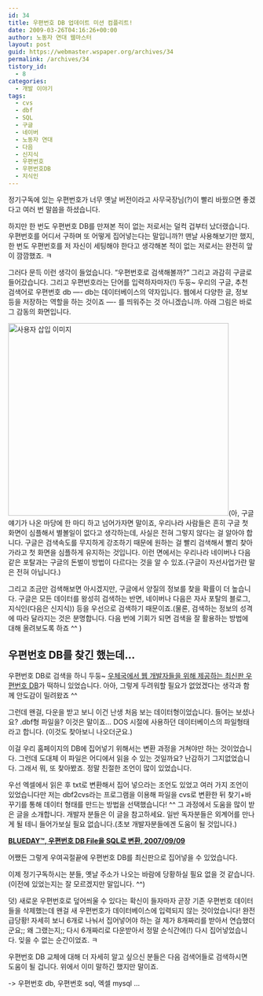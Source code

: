 ```yaml
---
id: 34
title: 우편번호 DB 업데이트 미션 컴플리트!
date: 2009-03-26T04:16:26+00:00
author: 노동자 연대 웹마스터
layout: post
guid: https://webmaster.wspaper.org/archives/34
permalink: /archives/34
tistory_id:
  - 8
categories:
  - 개발 이야기
tags:
  - cvs
  - dbf
  - SQL
  - 구글
  - 네이버
  - 노동자 연대
  - 다음
  - 신지식
  - 우편번호
  - 우편번호DB
  - 지식인
---
```

정기구독에 있는 우편번호가 너무 옛날 버전이라고 사무국장님(?)이 빨리 바꿨으면 좋겠다고 여러 번 말씀을 하셨습니다.

하지만 한 번도 우편번호 DB를 만져본 적이 없는 저로서는 덜컥 겁부터 났더랬습니다. 우편번호를 어디서 구하며 또 어떻게 집어넣는다는 말입니까?! 맨날 사용해보기만 했지, 한 번도 우편번호를 저 자신이 세팅해야 한다고 생각해본 적이 없는 저로서는 완전히 앞이 깜깜했죠. ㅋ

그러다 문득 이런 생각이 들었습니다. “우편번호로 검색해볼까?” 그리고 과감히 구글로 들어갔습니다. 그리고 우편번호라는 단어를 입력하자마자(!) 두둥~ 우리의 구글, 추천 검색어로 우편번호 db —- db는 데이터베이스의 약자입니다. 웹에서 다양한 글, 정보 등을 저장하는 역할을 하는 것이죠 —- 를 띄워주는 것 아니겠습니까. 아래 그림은 바로 그 감동의 화면입니다.

<img src="https://webmaster.wspaper.org/wp-content/uploads/1/cfile29.uf.191CD64F4D0846F329FACA.gif" class="aligncenter" width="449" height="392" alt="사용자 삽입 이미지" />(아, 구글 얘기가 나온 마당에 한 마디 하고 넘어가자면 말이죠, 우리나라 사람들은 흔히 구글 첫 화면이 심플해서 별볼일이 없다고 생각하는데, 사실은 전혀 그렇지 않다는 걸 알아야 합니다. 구글은 검색속도를 무지하게 강조하기 때문에 원하는 걸 빨리 검색해서 빨리 찾아가라고 첫 화면을 심플하게 유지하는 것입니다. 이런 면에서는 우리나라 네이버나 다음 같은 포탈과는 구글의 돈벌이 방법이 다르다는 것을 알 수 있죠.(구글이 자선사업가란 말은 전혀 아닙니다.)

그리고 조금만 검색해보면 아시겠지만, 구글에서 양질의 정보를 찾을 확률이 더 높습니다. 구글은 모든 데이터를 왕성히 검색하는 반면, 네이버나 다음은 자사 포탈의 블로그, 지식인(다음은 신지식)) 등을 우선으로 검색하기 때문이죠.(물론, 검색하는 정보의 성격에 따라 달라지는 것은 분명합니다. 다음 번에 기회가 되면 검색을 잘 활용하는 방법에 대해 올려보도록 하죠 ^^ )

## 우편번호 DB를 찾긴 했는데&#8230;

우편번호 DB로 검색을 하니 두둥~ <a href="http://www.zipfinder.co.kr/zipcode/index.html" target="_blank">우체국에서 웹 개발자들을 위해 제공하는 최신판 우편번호 DB</a>가 떡하니 있었습니다. 아아, 그렇게 두려워할 필요가 없었겠다는 생각과 함께 안도감이 밀려왔죠 ^^

그런데 왠걸, 다운을 받고 보니 이건 난생 처음 보는 데이터형이었습니다. 들어는 보셨나요? .dbf형 파일을? 이것은 말이죠&#8230; DOS 시절에 사용하던 데이터베이스의 파일형태라고 합니다. (이것도 찾아보니 나오더군요.)

이걸 우리 홈페이지의 DB에 집어넣기 위해서는 변환 과정을 거쳐야만 하는 것이었습니다. 그런데 도대체 이 파일은 어디에서 읽을 수 있는 것일까요? 난감하기 그지없었습니다. 그래서 뭐, 또 찾아봤죠. 정말 친절한 조언이 많이 있었습니다.

우선 엑셀에서 읽은 후 txt로 변환해서 집어 넣으라는 조언도 있었고 여러 가지 조언이 있었습니다만 저는 dbf2cvs라는 프로그램을 이용해 파일을 cvs로 변환한 뒤 찾기+바꾸기를 통해 데이터 형태를 만드는 방법을 선택했습니다! ^^ 그 과정에서 도움을 많이 받은 글을 소개합니다. 개발자 분들은 이 글을 참고하세요. 일반 독자분들은 외계어를 만나게 될 테니 들어가보실 필요 없습니다.(초보 개발자분들에겐 도움이 될 것입니다.)

**<a href="http://study.ibluerain.com/entry/%EC%9A%B0%ED%8E%B8%EB%B2%88%ED%98%B8-DB-File%EC%9D%84-SQL%EB%A1%9C-%EB%B3%80%ED%99%98" target="_blank" class="broken_link">BLUEDAY™, 우편번호 DB File을 SQL로 변환, <span class="date">2007/09/09</span></a>**

어쨌든 그렇게 우여곡절끝에 우편번호 DB를 최신판으로 집어넣을 수 있었습니다.

이제 정기구독하시는 분들, 옛날 주소가 나오는 바람에 당황하실 필요 없을 것 같습니다. (이전에 있었는지는 잘 모르겠지만 말입니다. ^^)

덧) 새로운 우편번호로 덮어씌울 수 있다는 확신이 들자마자 곧장 기존 우편번호 데이터들을 삭제했는데 왠걸 새 우편번호가 데이터베이스에 입력되지 않는 것이었습니다! 완전 급당황! 자세히 보니 6개로 나눠서 집어넣어야 하는 걸 제가 8개짜리를 받아서 연습했더군요;; 왜 그랬는지;; 다시 6개짜리로 다운받아서 정말 순식간에(!) 다시 집어넣었습니다. 잊을 수 없는 순간이었죠. ㅋ

우편번호 DB 교체에 대해 더 자세히 알고 싶으신 분들은 다음 검색어들로 검색하시면 도움이 될 겁니다. 위에서 이미 말하긴 했지만 말이죠.

-> 우편번호 db, 우편번호 sql, 엑셀 mysql &#8230;